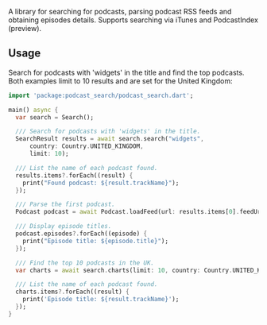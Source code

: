 A library for searching for podcasts, parsing podcast RSS feeds and obtaining episodes details. Supports searching via iTunes and PodcastIndex (preview).

## Usage

Search for podcasts with 'widgets' in the title and find the top podcasts. Both
examples limit to 10 results and are set for the United Kingdom:

```dart
import 'package:podcast_search/podcast_search.dart';

main() async {
  var search = Search();

  /// Search for podcasts with 'widgets' in the title.
  SearchResult results = await search.search("widgets",
      country: Country.UNITED_KINGDOM,
      limit: 10);

  /// List the name of each podcast found.
  results.items?.forEach((result) {
    print("Found podcast: ${result.trackName}");
  });

  /// Parse the first podcast.
  Podcast podcast = await Podcast.loadFeed(url: results.items[0].feedUrl);

  /// Display episode titles.
  podcast.episodes?.forEach((episode) {
    print("Episode title: ${episode.title}");
  });

  /// Find the top 10 podcasts in the UK.
  var charts = await search.charts(limit: 10, country: Country.UNITED_KINGDOM);

  /// List the name of each podcast found.
  charts.items?.forEach((result) {
    print('Episode title: ${result.trackName}');
  });
}
```

